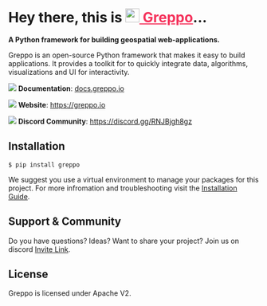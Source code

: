 # Hey there, this is <a href="https://greppo.io/" style="color: #F5325B;"><img src="https://github.com/greppo-io/greppo/blob/main/assets/logo.png" height="28"> Greppo</a>...

**A Python framework for building geospatial web-applications.**

Greppo is an open-source Python framework that makes it easy to build applications. It provides a toolkit for to quickly integrate data, algorithms, visualizations and UI for interactivity.

<img src="https://github.com/greppo-io/greppo/blob/main/assets/docs.svg" style=""> **Documentation**: [docs.greppo.io](https://docs.greppo.io)

<img src="https://github.com/greppo-io/greppo/blob/main/assets/globe.svg" style=""> **Website**: https://greppo.io

<img src="https://github.com/greppo-io/greppo/blob/main/assets/chat.svg" style=""> **Discord Community**: https://discord.gg/RNJBjgh8gz

## Installation

```shell
$ pip install greppo
```

We suggest you use a virtual environment to manage your packages for this project. For more infromation and troubleshooting visit the [Installation Guide](https://docs.greppo.io).

## Support & Community

Do you have questions? Ideas? Want to share your project? Join us on discord [Invite Link](https://discord.gg/RNJBjgh8gz).

## License

Greppo is licensed under Apache V2.